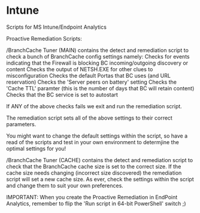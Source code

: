 # Intune
Scripts for MS Intune/Endpoint Analytics

Proactive Remediation Scripts:

/BranchCache Tuner (MAIN) contains the detect and remediation script to check a bunch of BranchCache config settings namely:
Checks for events indicating that the Firewall is blocking BC incoming/outgoing discovery or content
Checks the output of NETSH.EXE for other clues to misconfiguration
Checks the default Portas that BC uses (and URL reservation)
Checks the 'Server peers on battery' setting
Checks the 'Cache TTL' paramter (this is the number of days that BC will retain content)
Checks that the BC service is set to autostart

If ANY of the above checks fails we exit and run the remediation script.

The remediation script sets all of the above settings to their correct parameters.

You might want to change the default settings within the script, so have a read of the scripts and test in your own environment to determjine the optimal settings for you!


/BranchCache Tuner (CACHE) contains the detect and remediation script to check that the BranchCache cache size is set to the correct size.
If the cache size needs changing (incorrect size discovered) the remediation script will set a new cache size.
As ever, check the settings within the script and change them to suit your own preferences.


IMPORTANT:
When you create the Proactive Remediation in EndPoint Analytics, remember to flip the 'Run script in 64-bit PowerShell' switch ;)


